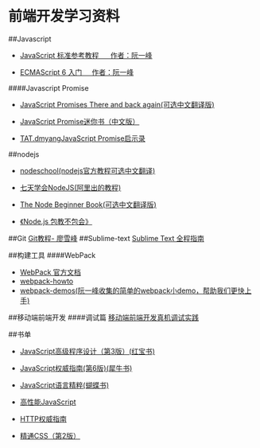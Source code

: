 # 前端开发学习资料

##Javascript

- [JavaScript 标准参考教程 &nbsp;&nbsp;&nbsp;&nbsp;&nbsp;作者：阮一峰](http://javascript.ruanyifeng.com/)
 
   
   
   
- [ECMAScript 6 入门&nbsp;&nbsp;&nbsp;&nbsp;&nbsp;作者：阮一峰](http://es6.ruanyifeng.com/)


####Javascript Promise
- [JavaScript Promises There and back again(可选中文翻译版)](http://www.html5rocks.com/zh/tutorials/es6/promises/)

- [JavaScript Promise迷你书（中文版）](http://liubin.github.io/promises-book/)
- [TAT.dmyangJavaScript Promise启示录](http://www.alloyteam.com/2014/05/javascript-promise-mode/)

##nodejs
- [nodeschool(nodejs官方教程可选中文翻译)](http://nodeschool.io/)

- [七天学会NodeJS(阿里出的教程)](http://nqdeng.github.io/7-days-nodejs/)
- [The Node Beginner Book(可选中文翻译版)](http://www.nodebeginner.org/)

- [《Node.js 包教不包会》](https://github.com/alsotang/node-lessons)

##Git
[Git教程- 廖雪峰](http://www.liaoxuefeng.com/wiki/0013739516305929606dd18361248578c67b8067c8c017b000)
##Sublime-text
[Sublime Text 全程指南](http://lucida.me/blog/sublime-text-complete-guide)


##构建工具
####WebPack
- [WebPack 官方文档](http://webpack.github.io/docs/)
- [webpack-howto](https://github.com/petehunt/webpack-howto)
- [webpack-demos(阮一峰收集的简单的webpack小demo，帮助我们更快上手)](https://github.com/ruanyf/webpack-demos)



##移动端前端开发
####调试篇
[移动端前端开发真机调试实践](http://segmentfault.com/a/1190000002565572)





##书单
- [JavaScript高级程序设计（第3版）(红宝书)](http://book.douban.com/subject/10546125/?from=tag)

- [JavaScript权威指南(第6版)(犀牛书)](http://book.douban.com/subject/10549733/?from=tag)
- [JavaScript语言精粹(蝴蝶书)](http://book.douban.com/subject/3590768/?from=tag)

- [高性能JavaScript](http://book.douban.com/subject/5362856/?from=tag)
- [HTTP权威指南](http://book.douban.com/subject/10746113/?from=tag)

- [精通CSS（第2版）](http://book.douban.com/subject/4736167/?from=tag)
